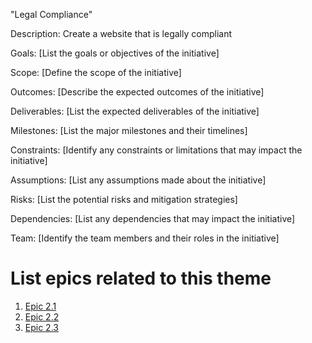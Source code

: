 "Legal Compliance"

Description: Create a website that is legally compliant

Goals: [List the goals or objectives of the initiative]

Scope: [Define the scope of the initiative]

Outcomes: [Describe the expected outcomes of the initiative]

Deliverables: [List the expected deliverables of the initiative]

Milestones: [List the major milestones and their timelines]

Constraints: [Identify any constraints or limitations that may impact the initiative]

Assumptions: [List any assumptions made about the initiative]

Risks: [List the potential risks and mitigation strategies]

Dependencies: [List any dependencies that may impact the initiative]

Team: [Identify the team members and their roles in the initiative]

# List epics related to this theme
1. [Epic 2.1](documentation/theme_1/initiatives/Epics/Epic_2.1.md)
2. [Epic 2.2](documentation/theme_1/initiatives/Epics/Epic_2.2.md)
3. [Epic 2.3](documentation/theme_1/initiatives/Epics/Epic_2.3.md)